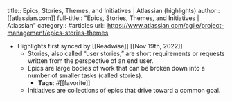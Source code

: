 title:: Epics, Stories, Themes, and Initiatives | Atlassian (highlights)
author:: [[atlassian.com]]
full-title:: "Epics, Stories, Themes, and Initiatives | Atlassian"
category:: #articles
url:: https://www.atlassian.com/agile/project-management/epics-stories-themes

- Highlights first synced by [[Readwise]] [[Nov 19th, 2022]]
	- Stories, also called “user stories,” are short requirements or requests written from the perspective of an end user.
	- Epics are large bodies of work that can be broken down into a number of smaller tasks (called stories).
		- **Tags**: #[[favorite]]
	- Initiatives are collections of epics that drive toward a common goal.